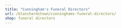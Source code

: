 ```yaml
---
title: "Cunningham's Funeral Directors"
url: /blanchardstown/cunninghams-funeral-directors/
shop: funeral directors
---
```

